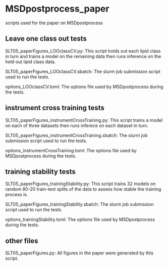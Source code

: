 # MSDpostprocess_paper
scripts used for the paper on MSDpostprocess

## Leave one class out tests
SLT05_paperFigures_LOOclassCV.py: This script holds out each lipid class in turn and trains a model on the remaining data then runs inference on the held out lipid class data.

SLT05_paperFigures_LOOclassCV.sbatch: The slurm job submission script used to run the tests.

options_LOOclassCV.toml: The options file used by MSDpostprocess during the tests.

## instrument cross training tests
SLT05_paperFigures_instrumentCrossTraining.py: This script trains a model on each of three datasets then runs inferece on each dataset in turn.

SLT05_paperFigures_instrumentCrossTraining.sbatch: The slurm job submission script used to run the tests.

options_instrumentCrossTraining.toml: The options file used by MSDpostprocess during the tests.

## training stability tests
SLT05_paperFigures_trainingStability.py: This script trains 32 models on random 80-20 train-test splits of the data to assess how stable the training process is. 

SLT05_paperFigures_trainingStability.sbatch: The slurm job submission script used to run the tests.

options_trainingStability.toml: The options file used by MSDpostprocess during the tests.

## other files
SLT05_paperFigures.py: All figures in the paper were generated by this script.
